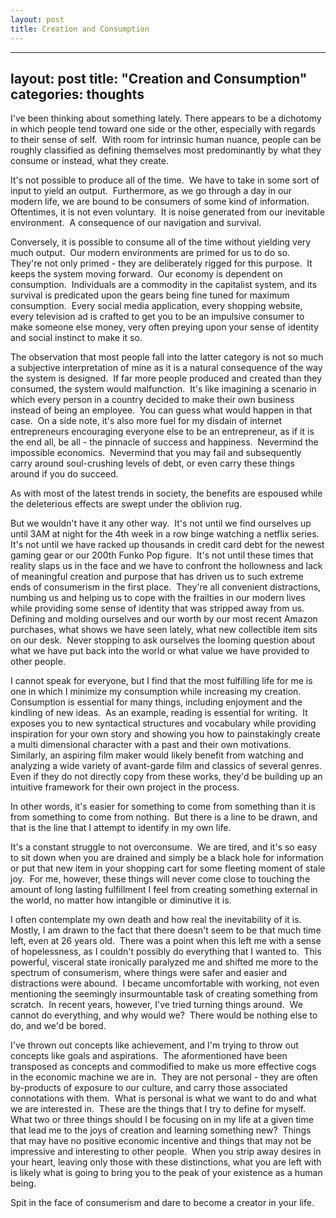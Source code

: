 ```yaml
---
layout: post
title: Creation and Consumption
---
```


---
layout: post
title: "Creation and Consumption"
categories: thoughts
---

I've been thinking about something lately. There appears to be a dichotomy in which people tend toward one side or the other, especially with regards to their sense of self.  With room for intrinsic human nuance, people can be roughly classified as defining themselves most predominantly by what they consume or instead, what they create.

It's not possible to produce all of the time.  We have to take in some sort of input to yield an output.  Furthermore, as we go through a day in our modern life, we are bound to be consumers of some kind of information.  Oftentimes, it is not even voluntary.  It is noise generated from our inevitable environment.  A consequence of our navigation and survival.

Conversely, it is possible to consume all of the time without yielding very much output.  Our modern environments are primed for us to do so.  They're not only primed - they are deliberately rigged for this purpose.  It keeps the system moving forward.  Our economy is dependent on consumption.  Individuals are a commodity in the capitalist system, and its survival is predicated upon the gears being fine tuned for maximum consumption.  Every social media application, every shopping website, every television ad is crafted to get you to be an impulsive consumer to make someone else money, very often preying upon your sense of identity and social instinct to make it so.

The observation that most people fall into the latter category is not so much a subjective interpretation of mine as it is a natural consequence of the way the system is designed.  If far more people produced and created than they consumed, the system would malfunction.  It's like imagining a scenario in which every person in a country decided to make their own business instead of being an employee.  You can guess what would happen in that case.  On a side note, it's also more fuel for my disdain of internet entrepreneurs encouraging everyone else to be an entrepreneur, as if it is the end all, be all - the pinnacle of success and happiness.  Nevermind the impossible economics.  Nevermind that you may fail and subsequently carry around soul-crushing levels of debt, or even carry these things around if you do succeed. 

As with most of the latest trends in society, the benefits are espoused while the deleterious effects are swept under the oblivion rug.

But we wouldn't have it any other way.  It's not until we find ourselves up until 3AM at night for the 4th week in a row binge watching a netflix series.  It's not until we have racked up thousands in credit card debt for the newest gaming gear or our 200th Funko Pop figure.  It's not until these times that reality slaps us in the face and we have to confront the hollowness and lack of meaningful creation and purpose that has driven us to such extreme ends of consumerism in the first place.  They're all convenient distractions, numbing us and helping us to cope with the frailties in our modern lives while providing some sense of identity that was stripped away from us.  Defining and molding ourselves and our worth by our most recent Amazon purchases, what shows we have seen lately, what new collectible item sits on our desk.  Never stopping to ask ourselves the looming question about what we have put back into the world or what value we have provided to other people.

I cannot speak for everyone, but I find that the most fulfilling life for me is one in which I minimize my consumption while increasing my creation.  Consumption is essential for many things, including enjoyment and the kindling of new ideas.  As an example, reading is essential for writing.  It exposes you to new syntactical structures and vocabulary while providing inspiration for your own story and showing you how to painstakingly create a multi dimensional character with a past and their own motivations.  Similarly, an aspiring film maker would likely benefit from watching and analyzing a wide variety of avant-garde film and classics of several genres.  Even if they do not directly copy from these works, they'd be building up an intuitive framework for their own project in the process. 

In other words, it's easier for something to come from something than it is from something to come from nothing.  But there is a line to be drawn, and that is the line that I attempt to identify in my own life.

It's a constant struggle to not overconsume.  We are tired, and it's so easy to sit down when you are drained and simply be a black hole for information or put that new item in your shopping cart for some fleeting moment of stale joy.  For me, however, these things will never come close to touching the amount of long lasting fulfillment I feel from creating something external in the world, no matter how intangible or diminutive it is.

I often contemplate my own death and how real the inevitability of it is.  Mostly, I am drawn to the fact that there doesn't seem to be that much time left, even at 26 years old.  There was a point when this left me with a sense of hopelessness, as I couldn't possibly do everything that I wanted to.  This powerful, visceral state ironically paralyzed me and shifted me more to the spectrum of consumerism, where things were safer and easier and distractions were abound.  I became uncomfortable with working, not even mentioning the seemingly insurmountable task of creating something from scratch.  In recent years, however, I've tried turning things around.  We cannot do everything, and why would we?  There would be nothing else to do, and we'd be bored. 

I've thrown out concepts like achievement, and I'm trying to throw out concepts like goals and aspirations.  The aformentioned have been transposed as concepts and commodified to make us more effective cogs in the economic machine we are in.  They are not personal - they are often by-products of exposure to our culture, and carry those associated connotations with them.  What is personal is what we want to do and what we are interested in.  These are the things that I try to define for myself.  What two or three things should I be focusing on in my life at a given time that lead me to the joys of creation and learning something new?  Things that may have no positive economic incentive and things that may not be impressive and interesting to other people.  When you strip away desires in your heart, leaving only those with these distinctions, what you are left with is likely what is going to bring you to the peak of your existence as a human being.

Spit in the face of consumerism and dare to become a creator in your life.
